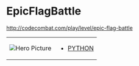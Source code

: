# EpicFlagBattle 

http://codecombat.com/play/level/epic-flag-battle
<table>
<tr>
<td>

![Hero Picture](hero.png?raw=true "Hero Picture")

</td>
<td>
<ul>
<li>

[PYTHON](EpicFlagBattle.py)

</li>
</td>
</tr>
<table>